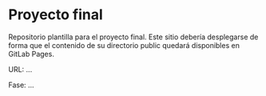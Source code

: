 # Proyecto final

Repositorio plantilla para el proyecto final. Este sitio debería desplegarse de forma que el contenido de su directorio public quedará disponibles en GitLab Pages.

URL: ...

Fase: ...
